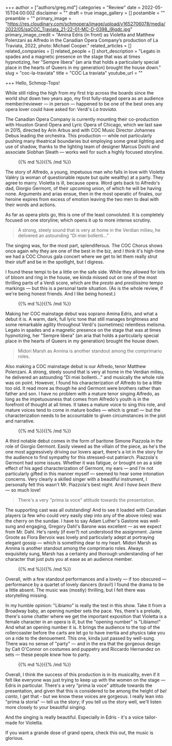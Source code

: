 +++
author = ["authors/greg.md"]
categories = "Review"
date = 2022-05-15T04:00:00Z
disclaimer = ""
draft = true
image_gallery = []
postamble = ""
preamble = ""
primary_image = "https://res.cloudinary.com/schmopera/image/upload/v1652706078/media/2022/05/sqCOC_Traviata_21-22-01-MC-D-0398_i9jqdc.jpg"
primary_image_credit = "Amina Edris (in front) as Violetta and Matthew Polenzani as Alfredo in the Canadian Opera Company’s production of La Traviata, 2022, photo: Michael Cooper."
related_articles = []
related_companies = []
related_people = []
short_description = "Legato in spades and a magnetic presence on the stage that was at times hypnotizing, her \"Sempre libera\" (an aria that holds a particularly special place in the hearts of Queers in my generation) brought the house down."
slug = "coc-la-traviata"
title = "COC La traviata"
youtube_url = ""

+++
Hello, Schmop-Tops!

While still riding the high from my first trip across the boards since the world shut down two years ago, my first fully-staged opera as an audience member/reviewer — in person — happened to be one of the best ones any opera lover could have asked for: Verdi's _La traviata_.

The Canadian Opera Company is currently mounting their co-production with Houston Grand Opera and Lyric Opera of Chicago, which we last saw in 2015, directed by Arin Arbus and with COC Music Director Johannes Debus leading the orchestra. This production — while not particularly pushing many theatrical boundaries but employing some great lighting and use of shadow, thanks to the lighting team of designer Marcus Doshi and associate Siobhan Sleath — works well for such a highly focused storyline.

<figure data-type="image">{{% md %}}{{% /md %}}

<figcaption></figcaption>  
</figure>

The story of Alfredo, a young, impetuous man who falls in love with Violetta Valéry (a woman of questionable repute but quite wealthy) at a party. They agree to marry. Violetta is ill, because opera. Word gets back to Alfredo's dad, Giorgio Germont, of their upcoming union, of which he will be having none. Arguments and arias ensue, then in the most operatic of finales, our heroine expires from excess of emotion leaving the two men to deal with their words and actions.

As far as opera plots go, this is one of the least convoluted. It is completely focused on one storyline; which opens it up to more intense scrutiny.

> A strong, steely sound that is very at home in the Verdian milieu, he delivered an astounding "Di miei bollenti..."

The singing was, for the most part, splendiferous. The COC Chorus shows once again why they are one of the best in the biz, and I think it's high-time we had a COC Chorus gala concert where we get to let them really strut their stuff and be in the spotlight, but I digress.

I found these tempi to be a little on the safe side. While they allowed for lots of bloom and ring in the house, we kinda missed out on one of the most thrilling parts of a Verdi score, which are the _presto_ and _prestissimo_ tempo markings — but this is a personal taste situation. (As is the whole review, if we're being honest friends. And I like being honest.)

<figure data-type="image">{{% md %}}{{% /md %}}

<figcaption></figcaption>  
</figure>

Making her COC mainstage debut was soprano Amina Edris, and what a debut it is. A warm, dark, full lyric tone that still manages brightness and some remarkable agility throughout Verdi's (sometimes) relentless melisma. Legato in spades and a magnetic presence on the stage that was at times hypnotizing, her "Sempre libera" (an aria that holds a particularly special place in the hearts of Queers in my generation) brought the house down.

> Midori Marsh as Annina is another standout among the comprimario roles.

Also making a COC mainstage debut is our Alfredo, tenor Matthew Polenzani. A strong, steely sound that is very at home in the Verdian milieu, he delivered an astounding "Di miei bollenti..." and musically the whole role was on point. However, I found his characterization of Alfredo to be a little too old. It read more as though he and Germont were brothers rather than father and son. I have no problem with a mature tenor singing Alfredo, as long as the impetuousness that comes from Alfredo's youth is in the forefront of thought at all times. It takes a mature voice to sing this role, and mature voices tend to come in mature bodies — which is great! — but the characterization needs to be accountable to given circumstances in the plot and narrative.

<figure data-type="image">{{% md %}}{{% /md %}}

<figcaption></figcaption>  
</figure>

A third notable debut comes in the form of baritone Simone Piazzola in the role of Giorgio Germont. Easily viewed as the villain of the piece, as he's the one most aggressively driving our lovers apart, there's a lot in the story for the audience to find sympathy for this stressed-out patriarch. Piazzola's Germont had some issues. Whether it was fatigue, or brought on as a side effect of his aged characterization of Germont, my ears — and I'm not particularly gifted in this manner myself — seemed to hear some intonation concerns. Very clearly a skilled singer with a beautiful instrument, I personally felt this wasn't Mr. Piazzola's best night. And I _have been there_ — so much love!

> There's a very "prima la voce" attitude towards the presentation.

The supporting cast was all outstanding! And to see it loaded with Canadian players (a few who could very easily step into any of the above roles) was the cherry on the sundae. I have to say Adam Luther's Gastone was well-sung and engaging, Gregory Dahl's Barone was excellent — as we expect from Mr. Dahl. He's rarely (if ever?) not understood the assignment. Jamie Groote as Flora Bervoix was lovely and particularly adept at portraying elegant gossip — which is something dear to my heart. Midori Marsh as Annina is another standout among the comprimario roles. Always exquisitely sung, Marsh has a certainty and thorough understanding of her character that just puts you at ease as an audience member.

<figure data-type="image">{{% md %}}{{% /md %}}

<figcaption></figcaption>  
</figure>

Overall, with a few standout performances and a lovely — if too obscured — performance by a quartet of lovely dancers (bravi!) I found the drama to be a little absent. The music was (mostly) thrilling, but I felt there was storytelling missing.

In my humble opinion: "Libiamo" is really the test in this show. Take it from a Broadway baby, an opening number sets the pace. Yes, there's a prelude, there's some chatter where we get the important exposition that Violetta is a female character in an opera is ill, but the "opening number" is "Libiamo!" And what an opening number it is. It brings the audience to the top of the rollercoaster before the carts are let go to have inertia and physics take you on a ride to the denouement. This one, kinda just passed by well-sung. There was no sense of "party" — and in the era that the gorgeous design by Cait O'Connor on costumes and puppetry and Riccardo Hernandez on sets — these people _knew_ how to party.

<figure data-type="image">{{% md %}}{{% /md %}}

<figcaption></figcaption>  
</figure>

Overall, I think the success of this production is in its musicality, even if it felt like everyone was just trying to keep up with the women on the stage — Edris in particular. There's a very "prima la voce" attitude towards the presentation, and given that this is considered to be among the height of _bel canto_, I get that - but we know these voices are gorgeous. I really lean into "prima la storia" — tell us the story; if you tell us the story well, we'll listen more closely to your beautiful singing.

And the singing is really beautiful. Especially in Edris - it's a voice tailor-made for Violetta.

If you want a grande dose of grand opera, check this out, the music is glorious.